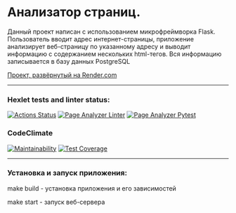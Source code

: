 # Анализатор страниц. 

Данный проект написан с использованием микрофреймворка Flask.
Пользователь вводит адрес интернет-страницы, приложение анализирует веб-страницу по указанному адресу и выводит информацию с содержанием нескольких html-тегов. Вся информацию записывается в базу данных PostgreSQL

[Проект, развёрнутый на Render.com](https://page-analyzer-u8aj.onrender.com)

___
### Hexlet tests and linter status:
[![Actions Status](https://github.com/EvilLogitech/python-project-83/workflows/hexlet-check/badge.svg)](https://github.com/EvilLogitech/python-project-83/actions)
[![Page Analyzer Linter](https://github.com/EvilLogitech/python-project-83/actions/workflows/app-lint.yml/badge.svg)](https://github.com/EvilLogitech/python-project-83/actions/workflows/app-lint.yml)
[![Page Analyzer Pytest](https://github.com/EvilLogitech/python-project-83/actions/workflows/app-test.yml/badge.svg)](https://github.com/EvilLogitech/python-project-83/actions/workflows/app-test.yml)

### CodeClimate
[![Maintainability](https://api.codeclimate.com/v1/badges/8d3f18460e968fd04a7b/maintainability)](https://codeclimate.com/github/EvilLogitech/python-project-83/maintainability)
[![Test Coverage](https://api.codeclimate.com/v1/badges/8d3f18460e968fd04a7b/test_coverage)](https://codeclimate.com/github/EvilLogitech/python-project-83/test_coverage)
___

### Установка и запуск приложения:

make build - установка приложения и его зависимостей

make start - запуск веб-сервера
